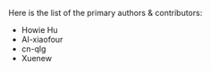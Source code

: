 Here is the list of the primary authors & contributors:

* Howie Hu
* AI-xiaofour
* cn-qlg
* Xuenew
